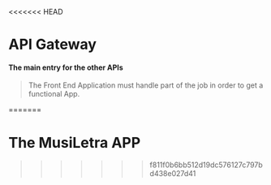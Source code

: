 <<<<<<< HEAD
# API Gateway
#### The main entry for the other APIs
> The Front End Application must handle part of the job in order to get a functional App.

=======
# The MusiLetra APP
>>>>>>> f811f0b6bb512d19dc576127c797bd438e027d41
